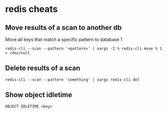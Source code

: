 # redis cheats


## Move results of a scan to another db

Move all keys that match a specific pattern to database 1

```
redis-cli --scan --pattern '<pattern>' | xargs -I % redis-cli move % 1 > /dev/null
```

## Delete results of a scan

```
redis-cli --scan --pattern 'something' | xargs redis-cli del
```

## Show object idletime

```
OBJECT IDLETIME <key>
```

